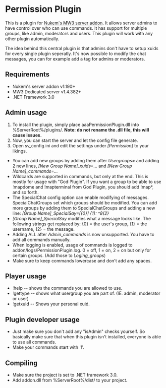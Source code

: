 Permission Plugin
================

This is a plugin for [Nukem's MW3 server addon](http://www.itsmods.com/forum/Thread-Release-MW3-Server-Addon--7734.html). It allows server admins to have control over who can use commands. It has support for multiple groups, like admin, moderators and users. This plugin will work with any other plugin automatically.

The idea behind this central plugin is that admins don't have to setup xuids for every single plugin seperatly.
It's now possible to modify the chat messages, you can for example add a tag for admins or moderators.

Requirements
------------
- Nukem's server addon v1.190+
- MW3 Dedicated server v1.4.382+
- .NET Framework 3.0


Admin usage
-----------
1. To install the plugin, simply place aaaPermissionPlugin.dll into %ServerRoot%/plugins/. **Note: do not rename the .dll file, this will cause issues.** 
2. Now, you can start the server and let the config file generate. 
3. Open sv_config.ini and edit the settings under *[Permission]* to your likings. 

- You can add new groups by adding them after *Usergroups=* and adding 2 new lines, *[New Group Name]_xuids=...* and *[New Group Name]_commands=...* 
- Wildcards are supported in commands, but only at the end. This is mostly for usage with "God Plugin". If you want a group to be able to use !mapdome and !mapterminal from God Plugin, you should add !map*, and so forth.
- The SpecialChat config option can enable modifying of messages. SpecialChatGroups set which groups should be modified. You can add more groups by adding them to SpecialChatGroups and adding a new line: *[Group Name]_SpecialSay=[{0}] {1}: ^8{2}*
- *[Group Name]_SpecialSay* modifies what a message looks like. The following strings get replaced by: {0} = the user's group, {1} = the username, {2} = the message.
- Adding ALL after *Admin_commands* is now unsupported. You have to add all commands manually. 
- When logging is enabled, usage of commands is logged to addon/logs/PermissionPlugin.log. 0 = off, 1 = on, 2 = on but only for certain groups. (Add those to *Loging_groups*)
- Make sure to keep commands lowercase and don't add any spaces.

Player usage
-----------
- !help -- shows the commands you are allowed to use.
- !gettype -- shows what usergroup you are part of. (IE. admin, moderator or user)
- !getxuid -- Shows your personal xuid.


Plugin developer usage
----------------------
- Just make sure you don't add any "isAdmin" checks yourself. So basically make sure that when this plugin isn't installed, everyone is able to use all commands.
- Make your commands start with '!'.

Compiling
---------
- Make sure the project is set to .NET framework 3.0.
- Add addon.dll from %ServerRoot%/dist/ to your project.